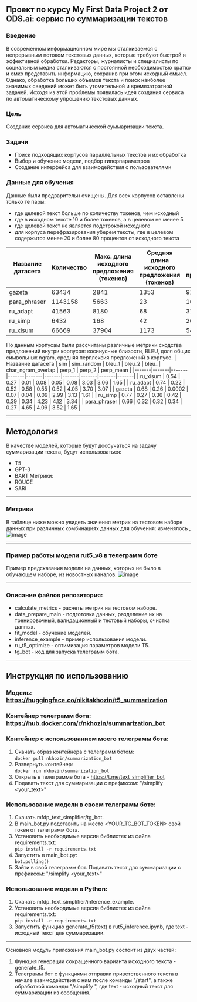 ## Проект по курсу My First Data Project 2 от ODS.ai: сервис по суммаризации текстов
### Введение
В современном информационном мире мы сталкиваемся с непрерывным потоком текстовых данных, которые требуют быстрой и эффективной обработки. Редакторы, журналисты и специалисты по социальным медиа сталкиваются с постоянной необходимостью кратко и емко представить информацию, сохранив при этом исходный смысл. Однако, обработка больших объемов текста и поиск наиболее значимых сведений может быть утомительной и времязатратной задачей. Исходя из этой проблемы появилась идея создания сервиса по автоматическому упрощению текстовых данных.
### Цель
Создание сервиса для автоматической суммаризации текста.
### Задачи
- Поиск подходящих корпусов параллельных текстов и их обработка
- Выбор и обучение модели, подбор гиперпараметров
- Создание интерфейса для взаимодействия с пользователями
### Данные для обучения

Данные были предварительн очищены. Для всех корпусов оставлены только те пары:
- где целевой текст больше по количеству токенов, чем исходный
- где в исходном тексте 10 и более токенов, а в целевом не менее 5
- где целевой текст не является подстрокой исходного
- для корпуса перефразирования уберем тексты, где в целевом содержится менее 20 и более 80 процентов от исходного текста


| Название датасета | Количество | Макс. длина исходного предложения (токенов) | Средняя длина исходного предложения (токенов) | Средняя длина целевого предложения (токенов)
|-------|-------|-------|-------|-------|
| gazeta | 63434 | 2841 | 1353 | 91 |
| para_phraser | 1143158 | 5663 | 23 | 16 |
| ru_adapt | 41563 | 8180 | 68 | 37 |
| ru_simp | 6432 | 168 | 42 | 26 |
| ru_xlsum | 66669 | 37904 | 1173 | 54 |

По данным корпусам были рассчитаны различные метрики сходства предложений внутри корпусов: косинусные близости, BLEU, доля общих символьных ngram, средняя перплексия предложений в корпусе.
| Название датасета | sim | sim_random | bleu_1 | bleu_2 | bleu_ | char_ngram_overlap | perp_1 | perp_2 | perp_mean |
|-------|-------|-------|-------|-------|-------|-------|-------|-------|-------|
| ru_xlsum | 0.54 | 0.27 | 0.01 | 0.08 | 0.05 | 0.08 | 3.03 | 3.06 | 1.65 |
| ru_adapt | 0.74 | 0.22 | 0.52 | 0.58 | 0.55 | 0.52 | 4.05 | 3.70 | 3.07 |
| gazeta | 0.68 | 0.26 | 0.0002 | 0.07 | 0.04 | 0.09 | 2.99 | 3.13 | 1.61 |
| ru_simp | 0.77 | 0.27 | 0.36 | 0.42 | 0.39 | 0.34 | 4.23 | 4.12 | 3.34 |
| para_phraser | 0.66 | 0.32 | 0.32 | 0.34 | 0.27 | 4.65 | 4.09 | 3.52 | 1.65 |
***
## Методология
В качестве моделей, которые будут дообучаться на задачу суммаризации текста, будут использоваться:
- T5
- GPT-3
- BART
Метрики:
- ROUGE
- SARI

***
### Метрики
В таблице ниже можно увидеть значения метрик на тестовом наборе данных при различных комбинациях данных для обучения: изменялось , 
![image](https://github.com/NKhozin/mfdp_text_simplifier/assets/92330362/ffec12d2-a7f3-4792-a502-740c80a3a47d)
***
### Пример работы модели rut5_v8 в телеграмм боте
Пример предсказания модели на данных, которых не было в обучающем наборе, из новостных каналов. 
![image](https://github.com/NKhozin/mfdp_text_simplifier/assets/92330362/9f6d55b5-16a3-488f-addd-f305e84f20e3)
***
### Описание файлов репозитория:
- calculate_metrics	- расчеты метрик на тестовом наборе.
- data_prepare_main - подготовка данных, разделение их на тренировочный, валидационный и тестовый наборы, очистка данных.
- fit_model - обучение моделей.
- inference_example - пример использования модели.
- ru_t5_optimize - оптимизация параметров модели T5.
- tg_bot - код для запуска телеграмм бота.
***
## Инструкция по использованию
### Модель: https://huggingface.co/nikitakhozin/t5_summarization
### Контейнер телеграмм бота: https://hub.docker.com/r/nkhozin/summarization_bot
### Контейнер с использованием моего телеграмм бота:
1) Скачать образ контейнера с телеграмм ботом: <br />
```docker pull nkhozin/summarization_bot```
2) Развернуть контейнер: <br />
```docker run nkhozin/summarization_bot```
3) Открыть в телеграмме бота - https://t.me/text_simplifier_bot
4) Подавать текст для суммаризации с префиксом:
"/simplify <your_text>"

### Использование модели в своем телеграмм боте:
1) Скачать mfdp_text_simplifier/tg_bot.
2) В main_bot.py подставить на место <YOUR_TG_BOT_TOKEN> свой токен от телеграмм бота.
3) Установить необходимые версии библиотек из файла requirements.txt: <br />
```pip install -r requirements.txt```
5) Запустить в main_bot.py: <br />
```bot.polling()```
5) Зайти в свой телеграмм бот. Подавать текст для суммаризации с префиксом:
"/simplify <your_text>"

### Использование модели в Python:
1) Скачать mfdp_text_simplifier/inference_example.
2) Установить необходимые версии библиотек из файла requirements.txt: <br />
```pip install -r requirements.txt```
4) Запустить функцию generate_t5(text) в rut5_inference.ipynb, где text - исходный текст для суммаризации.
***
Основной модуль приложения main_bot.py состоит из двух частей:
1) Функция генерации сокращенного варианта исходного текста - generate_t5.
2) Телеграмм бот с функциями отправки приветственного текста в начале взаимодействия с ним после команды "/start", а также обработкой команды "/simplify <text>", где text - исходный текст для суммаризации из сообщения.
